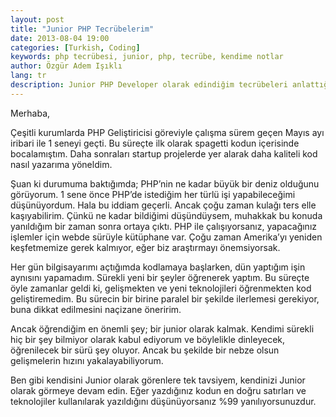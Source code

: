 ```yaml
---
layout: post
title: "Junior PHP Tecrübelerim"
date: 2013-08-04 19:00
categories: [Turkish, Coding]
keywords: php tecrübesi, junior, php, tecrübe, kendime notlar
author: Özgür Adem Işıklı
lang: tr
description: Junior PHP Developer olarak edindiğim tecrübeleri anlattığım bir makale.
---
```


Merhaba,

Çeşitli kurumlarda PHP Geliştiricisi göreviyle çalışma sürem geçen Mayıs ayı iribari ile 1 seneyi geçti. Bu süreçte ilk olarak spagetti kodun içerisinde bocalamıştım. Daha sonraları startup projelerde yer alarak daha kaliteli kod nasıl yazarıma yöneldim.

Şuan ki durumuma baktığımda; PHP’nin ne kadar büyük bir deniz olduğunu görüyorum. 1 sene önce PHP’de istediğim her türlü işi yapabileceğimi düşünüyordum. Hala bu iddiam geçerli. Ancak çoğu zaman kulağı ters elle kaşıyabilirim. Çünkü ne kadar bildiğimi düşündüysem, muhakkak bu konuda yanıldığım bir zaman sonra ortaya çıktı. PHP ile çalışıyorsanız, yapacağınız işlemler için webde sürüyle kütüphane var. Çoğu zaman Amerika’yı yeniden keşfetmemize gerek kalmıyor, eğer biz araştırmayı önemsiyorsak.

Her gün bilgisayarımı açtığımda kodlamaya başlarken, dün yaptığım işin aynısını yapamadım. Sürekli yeni bir şeyler öğrenerek yaptım. Bu süreçte öyle zamanlar geldi ki, gelişmekten ve yeni teknolojileri öğrenmekten kod geliştiremedim. Bu sürecin bir birine paralel bir şekilde ilerlemesi gerekiyor, buna dikkat edilmesini naçizane öneririm.

Ancak öğrendiğim en önemli şey; bir junior olarak kalmak. Kendimi sürekli hiç bir şey bilmiyor olarak kabul ediyorum ve böylelikle dinleyecek, öğrenilecek bir sürü şey oluyor. Ancak bu şekilde bir nebze olsun gelişmelerin hızını yakalayabiliyorum.

Ben gibi kendisini Junior olarak görenlere tek tavsiyem, kendinizi Junior olarak görmeye devam edin. Eğer yazdığınız kodun en doğru satırları ve teknolojiler kullanılarak yazıldığını düşünüyorsanız %99 yanılıyorsunuzdur.
